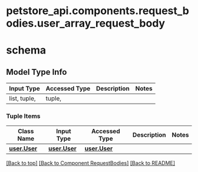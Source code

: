 # petstore_api.components.request_bodies.user_array_request_body
# schema

## Model Type Info
Input Type | Accessed Type | Description | Notes
------------ | ------------- | ------------- | -------------
list, tuple,  | tuple,  |  | 

### Tuple Items
Class Name | Input Type | Accessed Type | Description | Notes
------------- | ------------- | ------------- | ------------- | -------------
[**user.User**](../../components/schema/user.User.md) | [**user.User**](../../components/schema/user.User.md) | [**user.User**](../../components/schema/user.User.md) |  | 

[[Back to top]](#top) [[Back to Component RequestBodies]](../../../README.md#Component-RequestBodies) [[Back to README]](../../../README.md)
